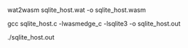 # 


wat2wasm sqlite_host.wat -o sqlite_host.wasm

gcc sqlite_host.c -lwasmedge_c -lsqlite3 -o sqlite_host.out

./sqlite_host.out
